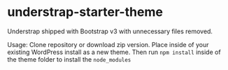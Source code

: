 # understrap-starter-theme
Understrap shipped with Bootstrap v3 with unnecessary files removed.

Usage: Clone repository or download zip version. Place inside of your existing WordPress install as a new theme. Then run `npm install` inside of the theme folder to install the `node_modules`
